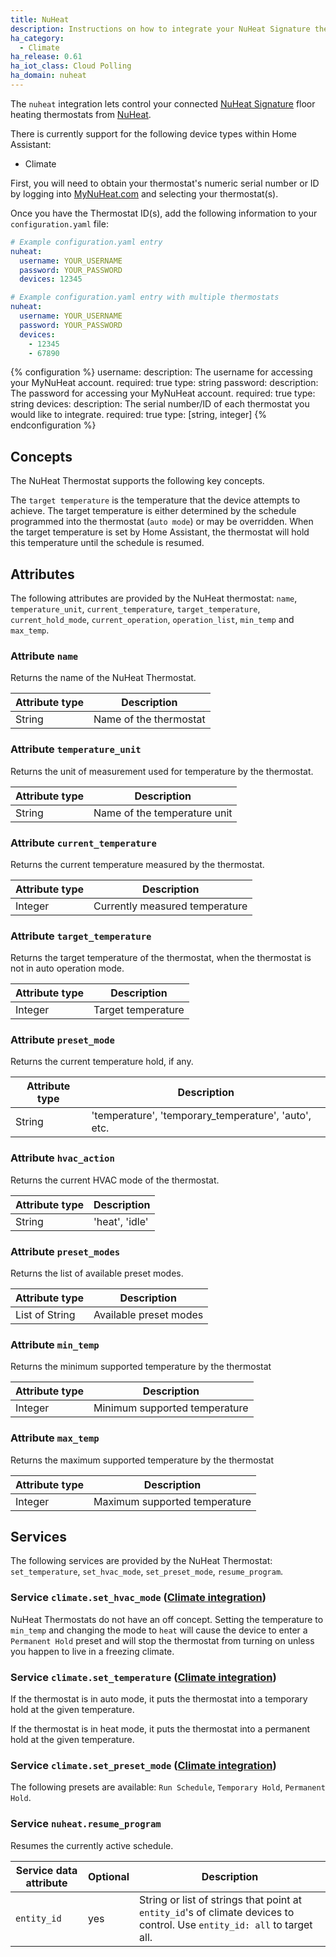 ```yaml
---
title: NuHeat
description: Instructions on how to integrate your NuHeat Signature thermostats within Home Assistant.
ha_category:
  - Climate
ha_release: 0.61
ha_iot_class: Cloud Polling
ha_domain: nuheat
---
```


The `nuheat` integration lets control your connected [NuHeat Signature](https://www.nuheat.com/products/thermostats/signature-thermostat) floor heating thermostats from [NuHeat](https://www.nuheat.com/).

There is currently support for the following device types within Home Assistant:

- Climate

First, you will need to obtain your thermostat's numeric serial number or ID by logging into [MyNuHeat.com](https://mynuheat.com/) and selecting your thermostat(s).

Once you have the Thermostat ID(s), add the following information to your `configuration.yaml` file:

```yaml
# Example configuration.yaml entry
nuheat:
  username: YOUR_USERNAME
  password: YOUR_PASSWORD
  devices: 12345

# Example configuration.yaml entry with multiple thermostats
nuheat:
  username: YOUR_USERNAME
  password: YOUR_PASSWORD
  devices:
    - 12345
    - 67890
```

{% configuration %}
username:
  description: The username for accessing your MyNuHeat account.
  required: true
  type: string
password:
  description: The password for accessing your MyNuHeat account.
  required: true
  type: string
devices:
  description: The serial number/ID of each thermostat you would like to integrate.
  required: true
  type: [string, integer]
{% endconfiguration %}

## Concepts

The NuHeat Thermostat supports the following key concepts.

The `target temperature` is the temperature that the device attempts to achieve. The target temperature is either determined by the schedule programmed into the thermostat (`auto mode`) or may be overridden. When the target temperature is set by Home Assistant, the thermostat will hold this temperature until the schedule is resumed.

## Attributes

The following attributes are provided by the NuHeat thermostat: `name`, `temperature_unit`, `current_temperature`, `target_temperature`, `current_hold_mode`, `current_operation`, `operation_list`, `min_temp` and `max_temp`.

### Attribute `name`

Returns the name of the NuHeat Thermostat.

| Attribute type | Description |
| ---------------| ----------- |
| String | Name of the thermostat

### Attribute `temperature_unit`

Returns the unit of measurement used for temperature by the thermostat.

| Attribute type | Description |
| ---------------| ----------- |
| String | Name of the temperature unit

### Attribute `current_temperature`

Returns the current temperature measured by the thermostat.

| Attribute type | Description |
| ---------------| ----------- |
| Integer | Currently measured temperature

### Attribute `target_temperature`

Returns the target temperature of the thermostat, when the thermostat is
not in auto operation mode.

| Attribute type | Description |
| ---------------| ----------- |
| Integer | Target temperature

### Attribute `preset_mode`

Returns the current temperature hold, if any.

| Attribute type | Description |
| ---------------| ----------- |
| String | 'temperature', 'temporary_temperature', 'auto', etc.

### Attribute `hvac_action`

Returns the current HVAC mode of the thermostat.

| Attribute type | Description |
| ---------------| ----------- |
| String | 'heat', 'idle'

### Attribute `preset_modes`

Returns the list of available preset modes.

| Attribute type | Description |
| ---------------| ----------- |
| List of String | Available preset modes

### Attribute `min_temp`

Returns the minimum supported temperature by the thermostat

| Attribute type | Description |
| ---------------| ----------- |
| Integer | Minimum supported temperature

### Attribute `max_temp`

Returns the maximum supported temperature by the thermostat

| Attribute type | Description |
| ---------------| ----------- |
| Integer | Maximum supported temperature

## Services

The following services are provided by the NuHeat Thermostat: `set_temperature`, `set_hvac_mode`, `set_preset_mode`, `resume_program`.

### Service `climate.set_hvac_mode` ([Climate integration](/integrations/climate/))

NuHeat Thermostats do not have an off concept. Setting the temperature to `min_temp` and changing the mode to `heat` will cause the device to enter a `Permanent Hold` preset and will stop the thermostat from turning on unless you happen to live in a freezing climate.

### Service `climate.set_temperature` ([Climate integration](/integrations/climate/))

If the thermostat is in auto mode, it puts the thermostat into a temporary hold at the given temperature.

If the thermostat is in heat mode, it puts the thermostat into a permanent hold at the given temperature.

### Service `climate.set_preset_mode` ([Climate integration](/integrations/climate/))

The following presets are available: `Run Schedule`, `Temporary Hold`, `Permanent Hold`.

### Service `nuheat.resume_program`

Resumes the currently active schedule.

| Service data attribute | Optional | Description |
| ---------------------- | -------- | ----------- |
| `entity_id` | yes | String or list of strings that point at `entity_id`'s of climate devices to control. Use `entity_id: all` to target all.
